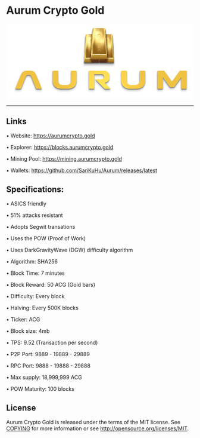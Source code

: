 Aurum Crypto Gold
========
![](share/pixmaps/splashscreen_transparent.png)


---


Links
----------------

• Website: https://aurumcrypto.gold

• Explorer: https://blocks.aurumcrypto.gold

• Mining Pool: https://mining.aurumcrypto.gold

• Wallets:  https://github.com/SariKuHu/Aurum/releases/latest






Specifications:
----------------------



• ASICS friendly

• 51% attacks resistant

• Adopts Segwit transations

• Uses the POW (Proof of Work)

• Uses DarkGravityWave (DGW) difficulty algorithm

• Algorithm:        SHA256

• Block Time:       7 minutes

• Block Reward:     50 ACG (Gold bars)

• Difficulty:       Every block

• Halving:          Every 500K blocks

• Ticker:           ACG

• Block size:       4mb

• TPS:      	    9.52 (Transaction per second)

• P2P Port:         9889 - 19889 - 29889

• RPC Port:         9888 - 19888 - 29888

• Max supply:       18,999,999 ACG

• POW Maturity:     100 blocks









License
-------

Aurum Crypto Gold is released under the terms of the MIT license. See [COPYING](COPYING) for more
information or see http://opensource.org/licenses/MIT.

